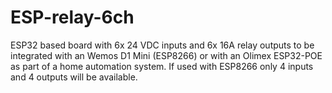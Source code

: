 # ESP-relay-6ch

ESP32 based board with 6x 24 VDC inputs and 6x 16A relay outputs to be integrated with an Wemos D1 Mini (ESP8266) or with an Olimex ESP32-POE as part of a home automation system. If used with ESP8266 only 4 inputs and 4 outputs will be available.
